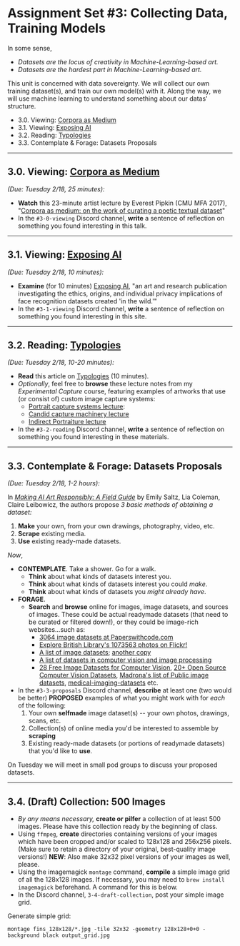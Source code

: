 # Assignment Set #3: Collecting Data, Training Models

In some sense, 

* *Datasets are the locus of creativity in Machine-Learning-based art.*
* *Datasets are the hardest part in Machine-Learning-based art.*

This unit is concerned with data sovereignty. We will collect our own training dataset(s), and train our own model(s) with it. Along the way, we will use machine learning to understand something about our datas' structure. 

* 3.0. Viewing: [Corpora as Medium](https://www.youtube.com/watch?v=IYNKs8vfocc)
* 3.1. Viewing: [Exposing AI](https://exposing.ai/)
* 3.2. Reading: [Typologies](https://www.photopedagogy.com/typologies.html)
* 3.3. Contemplate & Forage: Datasets Proposals 

--- 

## 3.0. Viewing: [Corpora as Medium](https://www.youtube.com/watch?v=IYNKs8vfocc)

*(Due: Tuesday 2/18, 25 minutes):*

* **Watch** this 23-minute artist lecture by Everest Pipkin (CMU MFA 2017), "[Corpora as medium: on the work of curating a poetic textual dataset](https://www.youtube.com/watch?v=IYNKs8vfocc)" 
* In the `#3-0-viewing` Discord channel, **write** a sentence of reflection on something you found interesting in this talk. 

---

## 3.1. Viewing: [Exposing AI](https://exposing.ai/)

*(Due: Tuesday 2/18, 10 minutes):*

* **Examine** (for 10 minutes) [Exposing AI](https://exposing.ai/), "an art and research publication investigating the ethics, origins, and individual privacy implications of face recognition datasets created 'in the wild.'"
* In the `#3-1-viewing` Discord channel, **write** a sentence of reflection on something you found interesting in this site. 

---

## 3.2. Reading: [Typologies](https://www.photopedagogy.com/typologies.html)

*(Due: Tuesday 2/18, 10-20 minutes):*

* **Read** this article on [Typologies](https://www.photopedagogy.com/typologies.html) (10 minutes). 
* *Optionally*, feel free to **browse** these lecture notes from my *Experimental Capture* course, featuring examples of artworks that use (or consist of) custom image capture systems: 
  * [Portrait capture systems lecture](https://github.com/golanlevin/ExperimentalCapture/blob/master/docs/portraits_1_series.md): 
  * [Candid capture machinery lecture](https://github.com/golanlevin/ExperimentalCapture/blob/master/docs/portraits_2_candid_machinery.md)
  * [Indirect Portraiture lecture](https://github.com/golanlevin/ExperimentalCapture/blob/master/docs/portraits_3_indirect_portrait.md)
* In the `#3-2-reading` Discord channel, **write** a sentence of reflection on something you found interesting in these materials. 

---

## 3.3. Contemplate & Forage: Datasets Proposals 

*(Due: Tuesday 2/18, 1-2 hours):*

In [*Making AI Art Responsibly: A Field Guide*](https://partnershiponai.org/) by Emily Saltz, Lia Coleman, Claire Leibowicz, the authors propose *3 basic methods of obtaining a dataset:*

1. **Make** your own, from your own drawings, photography, video, etc. 
2. **Scrape** existing media.
3. **Use** existing ready-made datasets.

*Now*, 

* **CONTEMPLATE**. Take a shower. Go for a walk. 
  * **Think** about what kinds of datasets interest you. 
  * **Think** about what kinds of datasets interest you could *make*.
  * **Think** about what kinds of datasets you *might already have*. 
* **FORAGE**. 
  * **Search** and **browse** online for images, image datasets, and sources of images. These could be actual readymade datasets (that need to be curated or filtered down!), or they could be image-rich websites...such as: 
	  * [3064 image datasets at Paperswithcode.com](https://paperswithcode.com/datasets?mod=images)
	  * [Explore British Library's 1073563 photos on Flickr!](https://www.flickr.com/photos/britishlibrary/)
	  * [A list of image datasets](https://docs.google.com/spreadsheets/d/1VijZSkQbqOvsvYBXdCx9UGu5zHGZPPpzwH2uHS-2XxQ/edit?usp=sharing); [another copy](https://docs.google.com/spreadsheets/d/1fIbvZaVl0b82VflBMrfG7QIPxIBtK_w8E8ZAt-uUuAc/edit?usp=sharing)
	  * [A list of datasets in computer vision and image processing](https://en.wikipedia.org/wiki/List_of_datasets_in_computer_vision_and_image_processing)
	  * [28 Free Image Datasets for Computer Vision](https://imerit.net/blog/28-free-image-datasets-for-computer-vision-all-pbm/), [20+ Open Source Computer Vision Datasets](https://www.v7labs.com/blog/computer-vision-datasets), [Madrona's list of Public image datasets](https://www.madronavl.com/launchable/public-data-sources-images), [medical-imaging-datasets](https://github.com/sfikas/medical-imaging-datasets) etc.
* In the `#3-3-proposals` Discord channel, **describe** at least one (two would be better) **PROPOSED** examples of what you might work with for *each* of the following:
	1. Your own **selfmade** image dataset(s) -- your own photos, drawings, scans, etc.
	2. Collection(s) of online media you'd be interested to assemble by **scraping**
	3. Existing ready-made datasets (or portions of readymade datasets) that you'd like to **use**.

On Tuesday we will meet in small pod groups to discuss your proposed datasets. 

---

## 3.4. (Draft) Collection: 500 Images

* *By any means necessary,* **create or pilfer** a collection of at least 500 images. Please have this collection ready by the beginning of class.
* Using `ffmpeg`, **create** directories containing versions of your images which have been cropped and/or scaled to 128x128 and 256x256 pixels. (Make sure to retain a directory of your original, best-quality image versions!) **NEW**: Also make 32x32 pixel versions of your images as well, please. 
* Using the imagemagick `montage` command, **compile** a simple image grid of all the 128x128 images. If necessary, you may need to `brew install imagemagick` beforehand. A command for this is below. 
* In the Discord channel, `3-4-draft-collection`, post your simple image grid. 


Generate simple grid: 
```
montage fins_128x128/*.jpg -tile 32x32 -geometry 128x128+0+0 -background black output_grid.jpg
```

